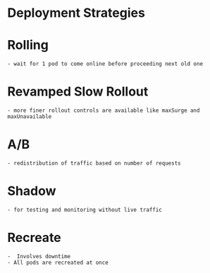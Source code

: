# Deployment Strategies

# Rolling 
    - wait for 1 pod to come online before proceeding next old one 
# Revamped Slow Rollout 
    - more finer rollout controls are available like maxSurge and maxUnavailable
# A/B 
    - redistribution of traffic based on number of requests
# Shadow 
    - for testing and monitoring without live traffic
# Recreate 
    -  Involves downtime
    - All pods are recreated at once
